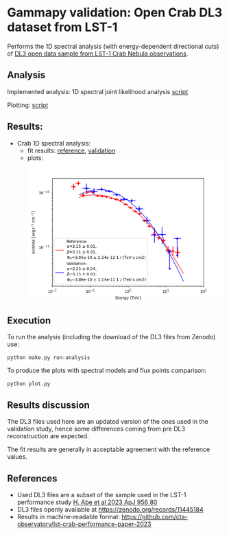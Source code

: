 # Gammapy validation: Open Crab DL3 dataset from LST-1

Performs the 1D spectral analysis (with energy-dependent directional cuts) of [DL3 open data sample from LST-1 Crab Nebula observations](https://zenodo.org/records/11445184).

## Analysis

Implemented analysis: 1D spectral joint likelihood analysis [script](make.py)

Plotting: [script](plot.py)


## Results:
- Crab 1D spectral analysis:
  - fit results: 
    [reference](reference/spectral_model.yml), 
    [validation](results/best_fit_model.yml) 
  - plots:
    ![plots](plots/flux-points.png)

## Execution

To run the analysis (including the download of the DL3 files from Zenodo) use:

```
python make.py run-analysis
```
    
To produce the plots with spectral models and flux points comparison:
    
```
python plot.py
```
    
## Results discussion
The DL3 files used here are an updated version of the ones used in the validation study, hence some differences coming from pre DL3 reconstruction are expected.

The fit results are generally in acceptable agreement with the reference values. 

## References

- Used DL3 files are a subset of the sample used in the LST-1 performance study [H. Abe et al 2023 ApJ 956 80]([10.3847/1538-4357/ace89d](https://doi.org/10.3847/1538-4357/ace89d))
- DL3 files openly available at https://zenodo.org/records/11445184
- Results in machine-readable format: https://github.com/cta-observatory/lst-crab-performance-paper-2023
